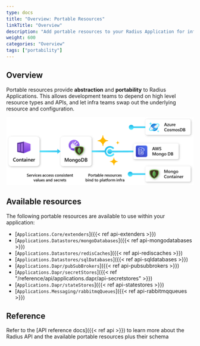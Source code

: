 ```yaml
---
type: docs
title: "Overview: Portable Resources"
linkTitle: "Overview"
description: "Add portable resources to your Radius Application for infrastructure portability"
weight: 600
categories: "Overview"
tags: ["portability"]
---
```


## Overview

Portable resources provide **abstraction** and **portability** to Radius Applications. This allows development teams to depend on high level resource types and APIs, and let infra teams swap out the underlying resource and configuration.

<img src="./portable-resources.png" alt="Diagram of portable resources connecting to Azure CosmosDB, AWS MongoDB, and a MongoDB Docker container" width=700px />

## Available resources

The following portable resources are available to use within your application:

- [`Applications.Core/extenders`]({{< ref api-extenders >}})
- [`Applications.Datastores/mongoDatabases`]({{< ref api-mongodatabases >}})
- [`Applications.Datastores/redisCaches`]({{< ref api-rediscaches >}})
- [`Applications.Datastores/sqlDatabases`]({{< ref api-sqldatabases >}})
- [`Applications.Dapr/pubSubBrokers`]({{< ref api-pubsubbrokers >}})
- [`Applications.Dapr/secretStores`]({{< ref "/reference/api/applications.dapr/api-secretstores" >}})
- [`Applications.Dapr/stateStores`]({{< ref api-statestores >}})
- [`Applications.Messaging/rabbitmqQueues`]({{< ref api-rabbitmqqueues >}})

## Reference

Refer to the [API reference docs]({{< ref api >}}) to learn more about the Radius API and the available portable resources plus their schema